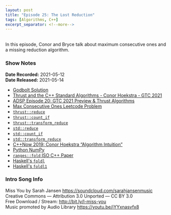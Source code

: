 ```yaml
---
layout: post
title: "Episode 25: The Lost Reduction"
tags: [Algorithms, C++]
excerpt_separator: <!--more-->
---
```


<div id="buzzsprout-player-8520664"></div>
<script src="https://www.buzzsprout.com/1501960/8520664-episode-25-the-lost-reduction.js?container_id=buzzsprout-player-8520664&player=small" type="text/javascript" charset="utf-8"></script>

<br>In this episode, Conor and Bryce talk about maximum consecutive ones and a missing reduction algorithm.

<!--more-->

### Show Notes

**Date Recorded:** 2021-05-12 <br>
**Date Released:** 2021-05-14

* [Godbolt Solution](https://godbolt.org/z/szrjccqhM)
* [Thrust and the C++ Standard Algorithms - Conor Hoekstra - GTC 2021](https://www.youtube.com/watch?v=zlJg9mCNfkQ)
* [ADSP Episode 20: GTC 2021 Preview & Thrust Algorithms](https://adspthepodcast.com/2021/04/09/Episode-20.html)
* [Max Consecutive Ones Leetcode Problem](https://leetcode.com/problems/max-consecutive-ones/)
* [`thrust::reduce`](https://thrust.github.io/doc/group__reductions_ga43eea9a000f912716189687306884fc7.html#ga43eea9a000f912716189687306884fc7)
* [`thrust::count_if`](https://thrust.github.io/doc/group__counting_gac4131b028e0826ec6d50bbf0b5e8406d.html#gac4131b028e0826ec6d50bbf0b5e8406d)
* [`thrust::transform_reduce`](https://thrust.github.io/doc/group__transformed__reductions_gaba339b23d412c93369720f2df77914ed.html#gaba339b23d412c93369720f2df77914ed)
* [`std::reduce`](https://en.cppreference.com/w/cpp/algorithm/reduce)
* [`std::count_if`](https://en.cppreference.com/w/cpp/algorithm/count)
* [`std::transform_reduce`](https://en.cppreference.com/w/cpp/algorithm/transform_reduce)
* [C++Now 2019: Conor Hoekstra “Algorithm Intuition”](https://youtu.be/48gV1SNm3WA)
* [Python NumPy](https://numpy.org/)
* [`ranges::fold` ISO C++ Paper](http://www.open-std.org/jtc1/sc22/wg21/docs/papers/2021/p2322r0.html)
* [Haskell's `foldl`](https://hackage.haskell.org/package/base-4.15.0.0/docs/Prelude.html#v:foldl)
* [Haskell's `foldl1`](https://hackage.haskell.org/package/base-4.15.0.0/docs/Prelude.html#v:foldl1)

### Intro Song Info

Miss You by Sarah Jansen https://soundcloud.com/sarahjansenmusic<br>
Creative Commons — Attribution 3.0 Unported — CC BY 3.0<br>
Free Download / Stream: http://bit.ly/l-miss-you<br>
Music promoted by Audio Library https://youtu.be/iYYxnasvfx8<br>
